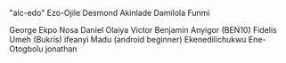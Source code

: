 "alc-edo"
Ezo-Ojile Desmond
Akinlade Damilola
Funmi

George Ekpo
Nosa Daniel
Olaiya Victor
Benjamin Anyigor (BEN10)
Fidelis Umeh (Bukris)
ifeanyi Madu (android beginner)
Ekenedilichukwu Ene-Otogbolu
jonathan

